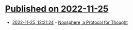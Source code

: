 # [Published on 2022-11-25](index.md)

* [2022-11-25, 12:21:24](https://news.ycombinator.com/item?id=33741727) - [Noosphere, a Protocol for Thought](https://subconscious.substack.com/p/noosphere-a-protocol-for-thought)
